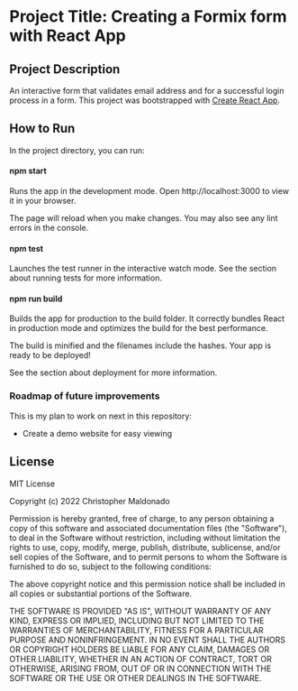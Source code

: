 <h1>Project Title: Creating a Formix form with React App</h1>

<h2>Project Description</h2>
An interactive form that validates email address and for a successful login process in a form. This project was bootstrapped with <a href="https://github.com/facebook/create-react-app">Create React App</a>.

<h2>How to Run</h2>
In the project directory, you can run:

<h4>npm start</h4>
Runs the app in the development mode.
Open http://localhost:3000 to view it in your browser.

The page will reload when you make changes.
You may also see any lint errors in the console.

<h4>npm test</h4>
Launches the test runner in the interactive watch mode.
See the section about running tests for more information.

<h4>npm run build</h4>
Builds the app for production to the build folder.
It correctly bundles React in production mode and optimizes the build for the best performance.

The build is minified and the filenames include the hashes.
Your app is ready to be deployed!

See the section about deployment for more information.


<h3>Roadmap of future improvements</h3>
  This is my plan to work on next in this repository:
  <ul>
    <li>Create a demo website for easy viewing
  </ul>

<h2>License</h3>
MIT License

Copyright (c) 2022 Christopher Maldonado

Permission is hereby granted, free of charge, to any person obtaining a copy of this software and associated documentation files (the "Software"), to deal in the Software without restriction, including without limitation the rights to use, copy, modify, merge, publish, distribute, sublicense, and/or sell copies of the Software, and to permit persons to whom the Software is furnished to do so, subject to the following conditions:

The above copyright notice and this permission notice shall be included in all copies or substantial portions of the Software.

THE SOFTWARE IS PROVIDED "AS IS", WITHOUT WARRANTY OF ANY KIND, EXPRESS OR IMPLIED, INCLUDING BUT NOT LIMITED TO THE WARRANTIES OF MERCHANTABILITY, FITNESS FOR A PARTICULAR PURPOSE AND NONINFRINGEMENT. IN NO EVENT SHALL THE AUTHORS OR COPYRIGHT HOLDERS BE LIABLE FOR ANY CLAIM, DAMAGES OR OTHER LIABILITY, WHETHER IN AN ACTION OF CONTRACT, TORT OR OTHERWISE, ARISING FROM, OUT OF OR IN CONNECTION WITH THE SOFTWARE OR THE USE OR OTHER DEALINGS IN THE SOFTWARE.
